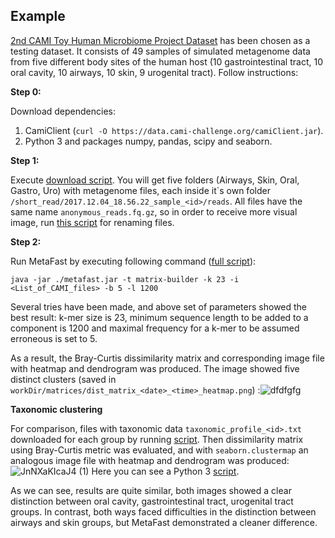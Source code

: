 ## Example ##  
[2nd CAMI Toy Human Microbiome Project Dataset](https://data.cami-challenge.org/participate) has been chosen as a testing dataset. It consists of 49 samples of simulated metagenome data from five different body sites of the human host (10 gastrointestinal tract, 10 oral cavity, 10 airways, 10 skin, 9 urogenital tract). Follow instructions:

**Step 0:**

Download dependencies: 
  1. CamiClient (`curl -O https://data.cami-challenge.org/camiClient.jar`).
  2. Python 3 and packages numpy, pandas, scipy and seaborn.
  
**Step 1:**

Execute [download script](example/download.sh). You will get five folders (Airways, Skin, Oral, Gastro, Uro) with metagenome files, each inside it\`s own folder `/short_read/2017.12.04_18.56.22_sample_<id>/reads`. All files have the same name `anonymous_reads.fq.gz`, so in order to receive more visual image, run [this script](example/mv.sh) for renaming files.

**Step 2:**

Run MetaFast by executing following command ([full script](example/run_metafast.sh)):
```
java -jar ./metafast.jar -t matrix-builder -k 23 -i <List_of_CAMI_files> -b 5 -l 1200 
```
Several tries have been made, and above set of parameters showed the best result: 
k-mer size is 23, minimum sequence length to be added to a component is 1200 and maximal frequency for a k-mer to be assumed erroneous is set to 5.

As a result, the Bray-Curtis dissimilarity matrix and corresponding image file with heatmap and dendrogram was produced. 
The image showed five distinct clusters (saved in `workDir/matrices/dist_matrix_<date>_<time>_heatmap.png`) :![dfdfgfg](https://user-images.githubusercontent.com/52621625/146169146-d08133a0-cb37-4e3b-83b0-52b169479987.png)

**Taxonomic clustering**

For comparison, files with taxonomic data ```taxonomic_profile_<id>.txt``` downloaded for each group by running [script](example/download_taxonomy.sh). Then dissimilarity matrix using Bray-Curtis metric was evaluated, and with ```seaborn.clustermap``` an analogous image file with heatmap and dendrogram was produced: 
![JnNXaKIcaJ4 (1)](https://user-images.githubusercontent.com/52621625/146163403-6821e932-a9b6-4bd2-b47a-2907dfc891a0.png)
Here you can see a Python 3 [script](example/tax_clust.py).

As we can see, results are quite similar, both images showed a clear distinction between oral cavity, gastrointestinal tract, urogenital tract groups. In contrast, both ways faced difficulties in the distinction between airways and skin groups, but MetaFast demonstrated a cleaner difference.

